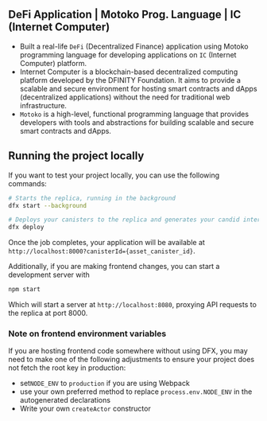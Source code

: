 ## DeFi Application | Motoko Prog. Language | IC (Internet Computer)

- Built a real-life `DeFi` (Decentralized Finance) application using Motoko programming language for developing applications on `IC` (Internet Computer) platform.
- Internet Computer is a blockchain-based decentralized computing platform developed by the DFINITY Foundation. It aims to provide a scalable and secure environment for hosting smart contracts and dApps (decentralized applications) without the need for traditional web infrastructure.
- `Motoko` is a high-level, functional programming language that provides developers with tools and abstractions for building scalable and secure smart contracts and dApps.

## Running the project locally

If you want to test your project locally, you can use the following commands:

```bash
# Starts the replica, running in the background
dfx start --background

# Deploys your canisters to the replica and generates your candid interface
dfx deploy
```

Once the job completes, your application will be available at `http://localhost:8000?canisterId={asset_canister_id}`.

Additionally, if you are making frontend changes, you can start a development server with

```bash
npm start
```

Which will start a server at `http://localhost:8080`, proxying API requests to the replica at port 8000.

### Note on frontend environment variables

If you are hosting frontend code somewhere without using DFX, you may need to make one of the following adjustments to ensure your project does not fetch the root key in production:

- set`NODE_ENV` to `production` if you are using Webpack
- use your own preferred method to replace `process.env.NODE_ENV` in the autogenerated declarations
- Write your own `createActor` constructor